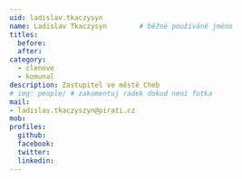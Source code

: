 ```yaml
---
uid: ladislav.tkaczysyn
name: Ladislav Tkaczysyn      	# běžně používáné jméno
titles:
  before:
  after:
category:
  - clenove
  - komunal
description: Zastupitel ve městě Cheb
# img: people/ # zakomentuj radek dokud není fotka
mail:
- ladislav.tkaczyszyn@pirati.cz
mob:
profiles:
  github:
  facebook:
  twitter:
  linkedin:
---
```



